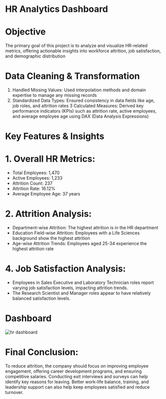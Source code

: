# HR Analytics Dashboard 
# Objective
The primary goal of this project is to analyze and visualize HR-related metrics, offering actionable insights into workforce attrition, job satisfaction, and demographic distribution
# Data Cleaning & Transformation
1) Handled Missing Values: Used interpolation methods and domain expertise to manage any missing records
2) Standardized Data Types: Ensured consistency in data fields like age, job roles, and attrition rates
3 Calculated Measures: Derived key performance indicators (KPIs) such as attrition rate, active employees, and average employee age using DAX (Data Analysis Expressions)
# Key Features & Insights
# 1. Overall HR Metrics:
* Total Employees: 1,470
* Active Employees: 1,233
* Attrition Count: 237
* Attrition Rate: 16.12%
* Average Employee Age: 37 years
# 2. Attrition Analysis:
* Department-wise Attrition: The highest attrition is in the HR department
* Education Field-wise Attrition: Employees with a Life Sciences background show the highest attrition
* Age-wise Attrition Trends: Employees aged 25-34 experience the highest attrition rate
# 4. Job Satisfaction Analysis:
* Employees in Sales Executive and Laboratory Technician roles report varying job satisfaction levels, impacting attrition trends.
* The Research Scientist and Manager roles appear to have relatively balanced satisfaction levels.
# Dashboard
![hr dashboard](https://github.com/user-attachments/assets/70ae7c9a-fecb-4567-a0af-c303102a4e17)
# Final Conclusion:
To reduce attrition, the company should focus on improving employee engagement, offering career development programs, and ensuring competitive salaries. Conducting exit interviews and surveys can help identify key reasons for leaving. Better work-life balance, training, and leadership support can also help keep employees satisfied and reduce turnover.


